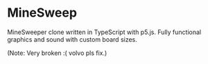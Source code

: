 
# MineSweep

MineSweeper clone written in TypeScript with p5.js. Fully functional graphics and sound with custom board sizes.


(Note: Very broken :( volvo pls fix.)
